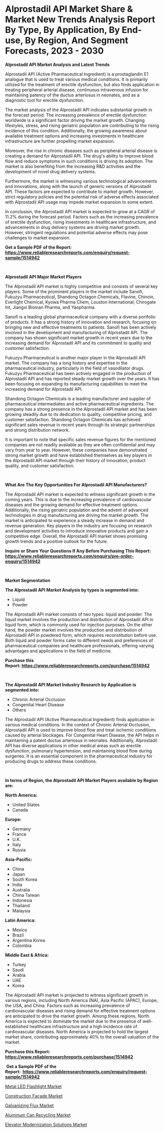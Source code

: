 <p><h1>Alprostadil API Market Share & Market New Trends Analysis Report By Type, By Application, By End-use, By Region, And Segment Forecasts, 2023 - 2030</h1></p><p><strong>Alprostadil API Market Analysis and Latest Trends</strong></p>
<p><p>Alprostadil API (Active Pharmaceutical Ingredient) is a prostaglandin E1 analogue that is used to treat various medical conditions. It is primarily utilized for the treatment of erectile dysfunction, but also finds application in treating peripheral arterial disease, continuous intravenous infusion for maintaining patency of the ductus arteriosus in neonates, and as a diagnostic tool for erectile dysfunction.</p><p>The market analysis of the Alprostadil API indicates substantial growth in the forecast period. The increasing prevalence of erectile dysfunction worldwide is a significant factor driving the market growth. Changing lifestyles, stress, and rising geriatric population are contributing to the rising incidence of this condition. Additionally, the growing awareness about available treatment options and increasing investments in healthcare infrastructure are further propelling market expansion.</p><p>Moreover, the rise in chronic diseases such as peripheral arterial disease is creating a demand for Alprostadil API. The drug's ability to improve blood flow and reduce symptoms in such conditions is driving its adoption. The market is also benefiting from the increasing R&D activities and the development of novel drug delivery systems.</p><p>Furthermore, the market is witnessing various technological advancements and innovations, along with the launch of generic versions of Alprostadil API. These factors are expected to contribute to market growth. However, strict regulatory policies and the potential risk of adverse effects associated with Alprostadil API usage may impede market expansion to some extent.</p><p>In conclusion, the Alprostadil API market is expected to grow at a CAGR of 11.2% during the forecast period. Factors such as the increasing prevalence of erectile dysfunction, rising investments in healthcare infrastructure, and advancements in drug delivery systems are driving market growth. However, stringent regulations and potential adverse effects may pose challenges to market expansion.</p></p>
<p><strong>Get a Sample PDF of the Report:&nbsp; <a href="https://www.reliableresearchreports.com/enquiry/request-sample/1514942">https://www.reliableresearchreports.com/enquiry/request-sample/1514942</a></strong></p>
<p>&nbsp;</p>
<p><strong>Alprostadil API Major Market Players</strong></p>
<p><p>The Alprostadil API market is highly competitive and consists of several key players. Some of the prominent players in the market include Sanofi, Fukuzyu Pharmaceutical, Shandong Octagon Chemicals, Flavine, Chinoin, Everlight Chemical, Kyowa Pharma Chem, Louston International, Chirogate Int, Jiangxi Bioman Pharma, and Yaopharma.</p><p>Sanofi is a leading global pharmaceutical company with a diverse portfolio of products. It has a strong history of innovation and research, focusing on bringing new and effective treatments to patients. Sanofi has been actively involved in the development and manufacturing of Alprostadil API. The company has shown significant market growth in recent years due to the increasing demand for Alprostadil API and its commitment to quality and customer satisfaction.</p><p>Fukuzyu Pharmaceutical is another major player in the Alprostadil API market. The company has a long history and expertise in the pharmaceutical industry, particularly in the field of vasodilator drugs. Fukuzyu Pharmaceutical has been actively engaged in the production of Alprostadil API and has reported steady market growth over the years. It has been focusing on expanding its manufacturing capabilities to meet the increasing demand for Alprostadil API.</p><p>Shandong Octagon Chemicals is a leading manufacturer and supplier of pharmaceutical intermediates and active pharmaceutical ingredients. The company has a strong presence in the Alprostadil API market and has been growing steadily due to its dedication to quality, competitive pricing, and customer satisfaction. Shandong Octagon Chemicals has achieved significant sales revenue in recent years through its strategic partnerships and strong distribution network.</p><p>It is important to note that specific sales revenue figures for the mentioned companies are not readily available as they are often confidential and may vary from year to year. However, these companies have demonstrated strong market growth and have established themselves as key players in the Alprostadil API market through their history of innovation, product quality, and customer satisfaction.</p></p>
<p>&nbsp;</p>
<p><strong>What Are The Key Opportunities For Alprostadil API Manufacturers?</strong></p>
<p><p>The Alprostadil API market is expected to witness significant growth in the coming years. This is due to the increasing prevalence of cardiovascular diseases and the growing demand for effective treatment options. Additionally, the rising geriatric population and the advent of advanced technologies in drug manufacturing are driving the market growth. The market is anticipated to experience a steady increase in demand and revenue generation. Key players in the industry are focusing on research and development activities to introduce innovative products and gain a competitive edge. Overall, the Alprostadil API market shows promising growth trends and a positive outlook for the future.</p></p>
<p><strong>Inquire or Share Your Questions If Any Before Purchasing This Report: <a href="https://www.reliableresearchreports.com/enquiry/pre-order-enquiry/1514942">https://www.reliableresearchreports.com/enquiry/pre-order-enquiry/1514942</a></strong></p>
<p>&nbsp;</p>
<p><strong>Market Segmentation</strong></p>
<p><strong>The Alprostadil API Market Analysis by types is segmented into:</strong></p>
<p><ul><li>Liquid</li><li>Powder</li></ul></p>
<p><p>The Alprostadil API market consists of two types: liquid and powder. The liquid market involves the production and distribution of Alprostadil API in liquid form, which is commonly used for injection purposes. On the other hand, the powder market involves the production and distribution of Alprostadil API in powdered form, which requires reconstitution before use. Both liquid and powder forms cater to different needs and preferences of pharmaceutical companies and healthcare professionals, offering varying advantages and applications in the field of medicine.</p></p>
<p><strong>Purchase this Report:&nbsp;<a href="https://www.reliableresearchreports.com/purchase/1514942">https://www.reliableresearchreports.com/purchase/1514942</a></strong></p>
<p>&nbsp;</p>
<p><strong>The Alprostadil API Market Industry Research by Application is segmented into:</strong></p>
<p><ul><li>Chronic Arterial Occlusion</li><li>Congenital Heart Disease</li><li>Others</li></ul></p>
<p><p>The Alprostadil API (Active Pharmaceutical Ingredient) finds application in various medical conditions. In the context of Chronic Arterial Occlusion, Alprostadil API is used to improve blood flow and treat ischemic conditions caused by arterial blockages. For Congenital Heart Disease, the API helps in maintaining a patent ductus arteriosus in neonates. Additionally, Alprostadil API has diverse applications in other medical areas such as erectile dysfunction, pulmonary hypertension, and maintaining blood flow during surgeries. It is an essential component in the pharmaceutical industry for producing drugs to address these conditions.</p></p>
<p>&nbsp;</p>
<p><strong>In terms of Region, the Alprostadil API Market Players available by Region are:</strong></p>
<p>
    <p> <strong> North America: </strong>
        <ul>
            <li>United States</li>
            <li>Canada</li>
        </ul>
        </p> 
    <p> <strong> Europe: </strong>
        <ul>
            <li>Germany</li>
            <li>France</li>
            <li>U.K.</li>
            <li>Italy</li>
            <li>Russia</li>
        </ul>
        </p> 
    <p> <strong> Asia-Pacific: </strong>
        <ul>
            <li>China</li>
            <li>Japan</li>
            <li>South Korea</li>
            <li>India</li>
            <li>Australia</li>
            <li>China Taiwan</li>
            <li>Indonesia</li>
            <li>Thailand</li>
            <li>Malaysia</li>
        </ul>
        </p> 
    <p> <strong> Latin America: </strong>
        <ul>
            <li>Mexico</li>
            <li>Brazil</li>
            <li>Argentina Korea</li>
            <li>Colombia</li>
        </ul>
        </p> 
    <p> <strong> Middle East & Africa: </strong>
        <ul>
            <li>Turkey</li>
            <li>Saudi</li>
            <li>Arabia</li>
            <li>UAE</li>
            <li>Korea</li>
        </ul>
    </p>
    </p>
<p><p>The Alprostadil API market is projected to witness significant growth in various regions, including North America (NA), Asia Pacific (APAC), Europe, the USA, and China. Factors such as increasing prevalence of cardiovascular diseases and rising demand for effective treatment options are anticipated to drive the market growth. Among these regions, North America is expected to dominate the market due to the presence of well-established healthcare infrastructure and a high incidence rate of cardiovascular diseases. North America is projected to hold the largest market share, contributing approximately 40% to the overall valuation of the market.</p></p>
<p><strong>Purchase this Report: <a href="https://www.reliableresearchreports.com/purchase/1514942">https://www.reliableresearchreports.com/purchase/1514942</a></strong></p>
<p>&nbsp;<strong>Get a Sample PDF of the Report:&nbsp;&nbsp;<a href="https://www.reliableresearchreports.com/enquiry/request-sample/1514942">https://www.reliableresearchreports.com/enquiry/request-sample/1514942</a></strong></p>
<p><strong></strong></p>
<p><p><a href="https://www.linkedin.com/pulse/metal-led-flashlight-market-size-2023-2030-global-industrial-pp5wf/">Metal LED Flashlight Market</a></p><p><a href="https://github.com/merzlyukov93/Market-Research-Report-List-1/blob/main/construction-facade-market.md">Construction Façade Market</a></p><p><a href="https://medium.com/@jessicaelliott65/galvanizing-flux-market-analysis-its-cagr-market-segmentation-and-global-industry-overview-1e11850d3873">Galvanizing Flux Market</a></p><p><a href="https://medium.com/@melissaarnold2022/aluminum-can-recycling-market-furnishes-information-on-market-share-market-trends-and-market-67d5b505e5fc">Aluminum Can Recycling Market</a></p><p><a href="https://github.com/sofyaavrova/Market-Research-Report-List-1/blob/main/elevator-modernization-solutions-market.md">Elevator Modernization Solutions Market</a></p></p>